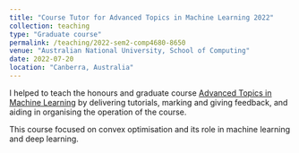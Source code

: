 ```yaml
---
title: "Course Tutor for Advanced Topics in Machine Learning 2022"
collection: teaching
type: "Graduate course"
permalink: /teaching/2022-sem2-comp4680-8650
venue: "Australian National University, School of Computing"
date: 2022-07-20
location: "Canberra, Australia"
---
```


I helped to teach the honours and graduate course [Advanced Topics in Machine Learning](https://programsandcourses.anu.edu.au/2022/course/COMP8650) by delivering tutorials, marking and giving feedback, and aiding in organising the operation of the course.

This course focused on convex optimisation and its role in machine learning and deep learning. 